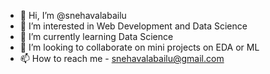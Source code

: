 - 👋 Hi, I’m @snehavalabailu
- 👀 I’m interested in Web Development and Data Science
- 🌱 I’m currently learning Data Science
- 💞️ I’m looking to collaborate on mini projects on EDA or ML
- 📫 How to reach me - snehavalabailu@gmail.com

<!---
snehavalabailu/snehavalabailu is a ✨ special ✨ repository because its `README.md` (this file) appears on your GitHub profile.
You can click the Preview link to take a look at your changes.
--->
